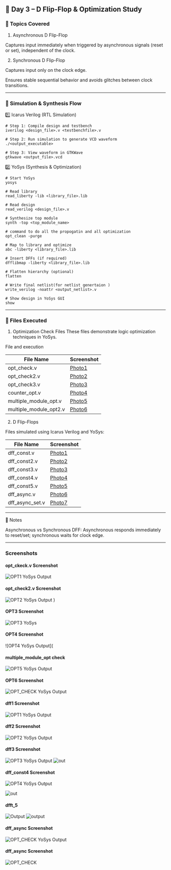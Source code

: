 ## 📘 Day 3 – D Flip-Flop & Optimization Study

### 🔹 Topics Covered

1. Asynchronous D Flip-Flop

Captures input immediately when triggered by asynchronous signals (reset or set), independent of the clock.



2. Synchronous D Flip-Flop

Captures input only on the clock edge.

Ensures stable sequential behavior and avoids glitches between clock transitions.

---

### 🔹 Simulation & Synthesis Flow

1️⃣ Icarus Verilog (RTL Simulation)
```
# Step 1: Compile design and testbench
iverilog <design_file>.v <testbenchfile>.v

# Step 2: Run simulation to generate VCD waveform
./<output_executable>

# Step 3: View waveform in GTKWave
gtkwave <output_file>.vcd
```
2️⃣ YoSys (Synthesis & Optimization)
```
# Start YoSys
yosys

# Read library
read_liberty -lib <library_file>.lib

# Read design
read_verilog <design_file>.v

# Synthesize top module
synth -top <top_module_name>

# command to do all the propogatin and all optimization
opt_clean -purge

# Map to library and optimize
abc -liberty <library_file>.lib

# Insert DFFs (if required)
dfflibmap -liberty <library_file>.lib

# Flatten hierarchy (optional)
flatten

# Write final netlist(for netlist genertaion )
write_verilog -noattr <output_netlist>.v

# Show design in YoSys GUI
show
```


---

### 🔹 Files Executed

1. Optimization Check Files
These files demonstrate logic optimization techniques in YoSys.


File and execution

| File Name              | Screenshot                 |
|------------------------|----------------------------|
| opt_check.v            | [Photo1](#opt1-screenshot) |
| opt_check2.v           | [Photo2](#opt2-screenshot) |
| opt_check3.v           | [Photo3](#opt3-screenshot) |
| counter_opt.v          | [Photo4](#opt4-screenshot) |
| multiple_module_opt.v  | [Photo5](#opt5-screenshot) |
| multiple_module_opt2.v | [Photo6](#opt6-screenshot) |


2. D Flip-Flops

Files simulated using Icarus Verilog and YoSys:

| File Name     | Screenshot                 |
|---------------|----------------------------|
| dff_const.v   | [Photo1](#dff1-screenshot) |
| dff_const2.v     | [Photo2](#dff2-screenshot) |
| dff_const3.v      | [Photo3](#dff3-screenshot) |
| dff_const4.v      | [Photo4](#dfft4-screenshot) |
| dff_const5.v     | [Photo5](#dfft5-screenshot) |
| dff_async.v     | [Photo6](#dff6-screenshot) |
|dff_async_set.v     | [Photo7](#dff7-screenshot) |


---

🔹 Notes

Asynchronous vs Synchronous DFF: Asynchronous responds immediately to reset/set; synchronous waits for clock edge.

---

### Screenshots

#### opt_ckeck.v Screenshot
<a name="opt1-screenshot"></a>
![OPT1 YoSys Output](https://github.com/Dhiraj4-alt/vsd_RISC_V_week1/blob/day3_Labs/Screenshot_2025-09-24_17-51-33.png)

#### opt_check2.v Screenshot
<a name="opt2-screenshot"></a>
![OPT2 YoSys Output](https://github.com/Dhiraj4-alt/vsd_RISC_V_week1/blob/day3_Labs/Screenshot_2025-09-24_17-57-25.png)
)

#### OPT3 Screenshot
<a name="opt3-screenshot"></a>
![OPT3 YoSys](https://github.com/Dhiraj4-alt/vsd_RISC_V_week1/blob/day3_Labs/Screenshot_2025-09-24_18-14-02.png)

#### OPT4 Screenshot
<a name="opt4-screenshot"></a>
![OPT4 YoSys Output](


#### multiple_module_opt check
<a name="opt5-screenshot"></a>
![OPT5 YoSys Output](https://github.com/Dhiraj4-alt/vsd_RISC_V_week1/blob/day3_Labs/Screenshot_2025-09-24_18-19-18.png)

#### OPT6 Screenshot
<a name="opt6-screenshot"></a>
![OPT_CHECK YoSys Output](https://github.com/Dhiraj4-alt/vsd_RISC_V_week1/blob/day3_Labs/Screenshot_2025-09-24_18-21-13.png)

#### dff1 Screenshot
<a name="dff1-screenshot"></a>
![OPT1 YoSys Output](https://github.com/Dhiraj4-alt/vsd_RISC_V_week1/blob/day3_Labs/Screenshot_2025-09-24_18-45-32.png)

#### dff2 Screenshot
<a name="dff2-screenshot"></a>
![OPT2 YoSys Output](https://github.com/Dhiraj4-alt/vsd_RISC_V_week1/blob/day3_Labs/Screenshot_2025-09-24_18-47-36.png)

#### dff3 Screenshot
<a name="dff3-screenshot"></a>
![OPT3 YoSys Output](https://github.com/Dhiraj4-alt/vsd_RISC_V_week1/blob/day3_Labs/Screenshot_2025-09-24_19-09-32.png)
![out](https://github.com/Dhiraj4-alt/vsd_RISC_V_week1/blob/day3_Labs/Screenshot_2025-09-24_19-05-48.png)

#### dff_const4 Screenshot
<a name="dff4-screenshot"></a>
![OPT4 YoSys Output](https://github.com/Dhiraj4-alt/vsd_RISC_V_week1/blob/day3_Labs/Screenshot_2025-09-24_19-13-31.png)

![out](https://github.com/Dhiraj4-alt/vsd_RISC_V_week1/blob/day3_Labs/Screenshot_2025-09-24_19-13-00.png)

#### dfft_5 
<a name="dfft5-screenshot"></a>
![ Output](https://github.com/Dhiraj4-alt/vsd_RISC_V_week1/blob/day3_Labs/Screenshot_2025-09-24_19-18-26.png)
![output](https://github.com/Dhiraj4-alt/vsd_RISC_V_week1/blob/day3_Labs/Screenshot_2025-09-24_19-17-47.png)

#### dff_async Screenshot
<a name="dff6-screenshot"></a>
![OPT_CHECK YoSys Output](https://github.com/Dhiraj4-alt/vsd_RISC_V_week1/blob/day3_Labs/Screenshot_2025-09-23_21-48-57.png)

#### dff_async Screenshot
<a name="dff7-screenshot"></a>
![OPT_CHECK](https://github.com/Dhiraj4-alt/vsd_RISC_V_week1/blob/day3_Labs/Screenshot_2025-09-23_21-54-22.png)